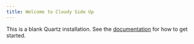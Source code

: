 ```yaml
---
title: Welcome to Cloudy Side Up
---
```


This is a blank Quartz installation.
See the [documentation](https://quartz.jzhao.xyz) for how to get started.
